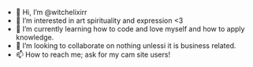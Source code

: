 - 👋 Hi, I’m @witchelixirr
- 👀 I’m interested in art spirituality and expression <3
- 🌱 I’m currently learning how to code and love myself and how to apply knowledge.
- 💞️ I’m looking to collaborate on nothing unlessi it is business related.
- 📫 How to reach me; ask for my cam site users! 

<!---
witchelixirr/witchelixirr is a ✨ special ✨ repository because its `README.md` (this file) appears on your GitHub profile.
You can click the Preview link to take a look at your changes.
--->
